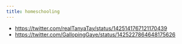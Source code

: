 ```yaml
---
title: homeschooling
---
```


- https://twitter.com/realTanyaTay/status/1425141767121170439
- https://twitter.com/GallopingGaye/status/1425227864648175626

